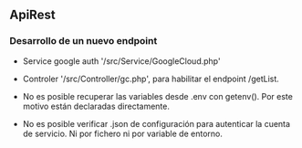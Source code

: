 ## ApiRest

### Desarrollo de un nuevo endpoint


- Service google auth '/src/Service/GoogleCloud.php'

- Controler '/src/Controller/gc.php', para habilitar el endpoint /getList.

- No es posible recuperar las variables desde .env con getenv(). Por este motivo están declaradas directamente.

- No es posible verificar .json de configuración para autenticar la cuenta de servicio. Ni por fichero ni por variable de entorno.

